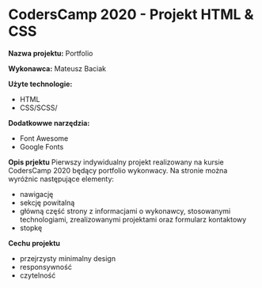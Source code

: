 # CodersCamp 2020 - Projekt HTML & CSS

**Nazwa projektu:** Portfolio

**Wykonawca:** Mateusz Baciak

**Użyte technologie:**
- HTML
- CSS/SCSS/

**Dodatkowwe narzędzia:**
- Font Awesome
- Google Fonts

**Opis prjektu**
Pierwszy indywidualny projekt realizowany na kursie CodersCamp 2020 będący portfolio wykonwacy.
Na stronie można wyróżnic następujące elementy:
- nawigację
- sekcję powitalną
- główną część strony z informacjami o wykonawcy, stosowanymi technologiami, zrealizowanymi projektami oraz formularz kontaktowy
- stopkę

**Cechu projektu**
- przejrzysty minimalny design
- responsywność
- czytelność